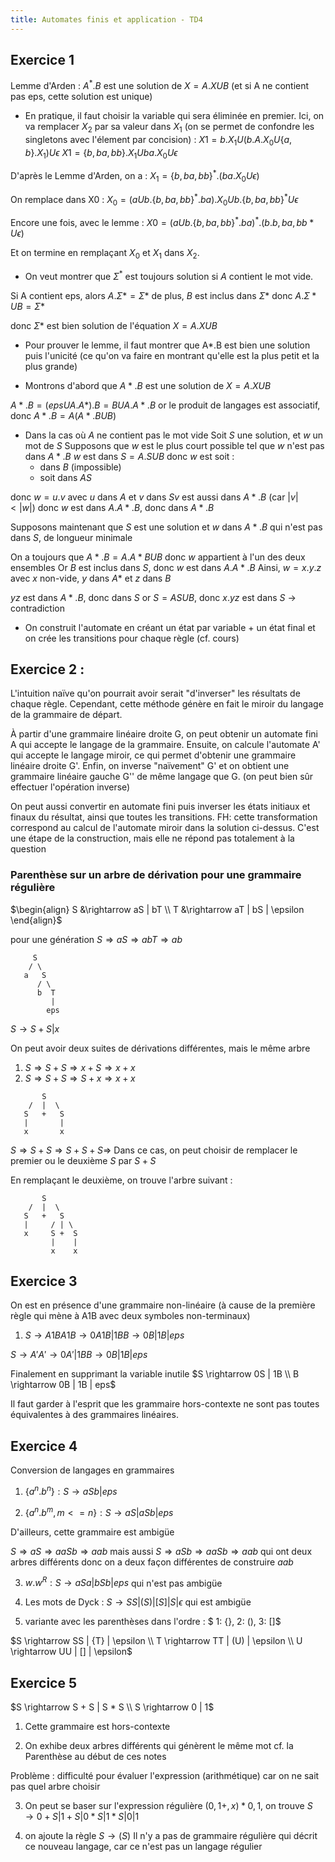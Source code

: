 ```yaml
---
title: Automates finis et application - TD4
---
```


## Exercice 1

Lemme d'Arden : $A^\ast.B$ est une solution de $X = A.X U B$ (et si A ne
contient pas eps, cette solution est unique)

* En pratique, il faut choisir la variable qui sera éliminée en premier. Ici, on
  va remplacer $X_2$ par sa valeur dans $X_1$ (on se permet de confondre
  les singletons avec l'élement par concision) : $X1 = b.X_1 U (b.A.X_0 U
  \{a, b\}.X_1) U \epsilon$ $X1 = \{b, ba, bb\}.X_1 U ba.X_0 U \epsilon$

D'après le Lemme d'Arden, on a : $X_1 = \{b, ba, bb\}^\ast . (ba.X_0 U
\epsilon)$

On remplace dans X0 : $X_0 = (a U b.\{b, ba, bb\}^\ast .ba).X_0 U b.\{b, ba,
bb\}^\ast U \epsilon$

Encore une fois, avec le lemme : $X0 = (a U b.\{b, ba, bb\}^\ast.ba)^\ast .
(b.{b, ba, bb}* U \epsilon)$

Et on termine en remplaçant $X_0$ et $X_1$ dans $X_2$.

* On veut montrer que $\Sigma^\ast$ est toujours solution si $A$ contient le
  mot vide.

Si A contient eps, alors $A.Σ* = Σ*$ de plus, $B$ est inclus dans $Σ*$
donc $A.Σ* U B = Σ*$

donc $Σ*$ est bien solution de l'équation $X = A.X U B$

* Pour prouver le lemme, il faut montrer que A*.B est bien une solution puis
  l'unicité (ce qu'on va faire en montrant qu'elle est la plus petit et la plus
  grande)

+ Montrons d'abord que $A*.B$ est une solution de $X = A.X U B$

$A*.B = (eps U A.A*).B = B U A.A*.B$
or le produit de langages est associatif, donc
$A*.B = A(A*.B U B)$

+ Dans la cas où $A$ ne contient pas le mot vide Soit $S$ une solution, et
  $w$ un mot de $S$ Supposons que $w$ est le plus court possible tel que
  $w$ n'est pas dans $A*.B$ $w$ est dans $S = A.S U B$ donc $w$ est soit :
    - dans $B$ (impossible)
    - soit dans $AS$

donc $w = u.v$ avec $u$ dans $A$ et $v$ dans $S v$ est aussi dans $A*.B$ (car $|v| < |w|$)
donc $w$ est dans $A.A*.B$, donc dans $A*.B$

Supposons maintenant que $S$ est une solution et $w$ dans $A*.B$ qui n'est pas dans $S$, de longueur minimale

On a toujours que $A*.B = A.A*B U B$ donc $w$ appartient à l'un des deux
ensembles Or $B$ est inclus dans $S$, donc $w$ est dans $A.A*.B$ Ainsi,
$w = x.y.z$ avec $x$ non-vide, $y$ dans $A*$ et $z$ dans $B$

$yz$ est dans $A*.B$, donc dans $S$
or $S = AS U B$, donc $x.yz$ est dans $S$ -> contradiction

* On construit l'automate en créant un état par variable + un état final et on crée les transitions pour chaque règle (cf. cours)

## Exercice 2 :

L'intuition naïve qu'on pourrait avoir serait "d'inverser" les résultats de
chaque règle. Cependant, cette méthode génère en fait le miroir du langage de la
grammaire de départ.

À partir d'une grammaire linéaire droite G, on peut obtenir un automate fini A
qui accepte le langage de la grammaire. Ensuite, on calcule l'automate A' qui
accepte le langage miroir, ce qui permet d'obtenir une grammaire linéaire droite
G'. Enfin, on inverse "naïvement" G' et on obtient une grammaire linéaire gauche
G'' de même langage que G. (on peut bien sûr effectuer l'opération inverse)

On peut aussi convertir en automate fini puis inverser les états initiaux et
finaux du résultat, ainsi que toutes les transitions. FH: cette transformation
correspond au calcul de l'automate miroir dans la solution ci-dessus. C'est une
étape de la construction, mais elle ne répond pas totalement à la question

### Parenthèse sur un arbre de dérivation pour une grammaire régulière

$\begin{align} S &\rightarrow aS | bT \\
T &\rightarrow aT | bS | \epsilon \end{align}$

pour une génération $S \Rightarrow aS \Rightarrow abT \Rightarrow ab$

```
     S
    / \
   a   S
      / \
      b  T
         |
        eps
```

$S \rightarrow S + S | x$

On peut avoir deux suites de dérivations différentes, mais le même arbre

1. $S \Rightarrow S + S \Rightarrow x + S \Rightarrow x + x$
2. $S \Rightarrow S + S \Rightarrow S + x \Rightarrow x + x$

```
       S
    /  |  \
   S   +   S
   |       |
   x       x
```

$S \Rightarrow S+S \Rightarrow S+S+S \Rightarrow$
Dans ce cas, on peut choisir de remplacer le premier ou le deuxième $S$ par $S + S$

En remplaçant le deuxième, on trouve l'arbre suivant :

```
       S
    /  |  \
   S   +   S
   |     / | \
   x     S +  S
         |    |
         x    x
``` 

## Exercice 3

On est en présence d'une grammaire non-linéaire (à cause de la première règle qui mène à A1B avec deux symboles non-terminaux)

1. $S \rightarrow A1B
   A1B \rightarrow 0A1B | 1B
   B \rightarrow 0B | 1B | eps$

$S \rightarrow A'
A' \rightarrow 0A' | 1B
B \rightarrow 0B | 1B | eps$

Finalement en supprimant la variable inutile
$S \rightarrow 0S | 1B \\
B \rightarrow 0B | 1B | eps$

Il faut garder à l'esprit que les grammaire hors-contexte ne sont pas toutes équivalentes à des grammaires linéaires.

## Exercice 4

Conversion de langages en grammaires

1. $\{a^n.b^n\} : S \rightarrow aSb | eps$

2. $\{a^n.b^m, m <= n\} : S \rightarrow aS | aSb| eps$

D'ailleurs, cette grammaire est ambigüe

$S \Rightarrow aS \Rightarrow aaSb \Rightarrow aab$
mais aussi $S \Rightarrow aSb \Rightarrow aaSb \Rightarrow aab$
qui ont deux arbres différents donc on a deux façon différentes de construire $aab$

3. ${w.w^R} : S \rightarrow aSa | bSb | eps$
   qui n'est pas ambigüe

4. Les mots de Dyck : $S \rightarrow SS | (S) | [S] | {S} | \epsilon$
   qui est ambigüe

5. variante avec les parenthèses dans l'ordre :
   $ 1: {}, 2: (), 3: []$

$S \rightarrow SS | {T} | \epsilon \\
T \rightarrow TT | (U) | \epsilon \\
U \rightarrow UU | [] | \epsilon$

## Exercice 5

$S \rightarrow S + S | S * S \\
S \rightarrow 0 | 1$

1. Cette grammaire est hors-contexte

2. On exhibe deux arbres différents qui génèrent le même mot
   cf. la Parenthèse au début de ces notes

Problème : difficulté pour évaluer l'expression (arithmétique) car on ne sait pas quel arbre choisir

3. On peut se baser sur l'expression régulière $({0,1}{+,x})*{0,1}$,
   on trouve $S \rightarrow 0+S | 1+S | 0*S | 1*S | 0 | 1$

4. on ajoute la règle $S \rightarrow (S)$
   Il n'y a pas de grammaire régulière qui décrit ce nouveau langage, car ce n'est pas un langage régulier
